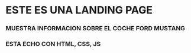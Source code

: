 # ESTE ES UNA LANDING PAGE 
### MUESTRA INFORMACION SOBRE EL COCHE FORD MUSTANG 
### ESTA ECHO CON HTML, CSS, JS
